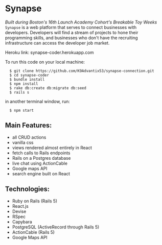 # Synapse


*Built during Boston's 16th Launch Academy Cohort's Breakable Toy Weeks*
`Synapse` is a web platform that serves to connect businesses with developers. Developers will find a stream of projects to hone their programming skills, and businesses who don't have the recruiting infrastructure can access the developer job market.

Heroku link: synapse-coder.herokuapp.com

To run this code on your local machine:

```
  $ git clone https://github.com/K9Advantix53/synapse-connection.git
  $ cd synapse-coder
  $ bundle install
  $ npm install
  $ rake db:create db:migrate db:seed
  $ rails s
```

  in another terminal window, run:

```
  $ npm start
```

## Main Features:
- all CRUD actions
- vanilla css
- views rendered almost entirely in React
- fetch calls to Rails endpoints
- Rails on a Postgres database
- live chat using ActionCable
- Google maps API
- search engine built on React

## Technologies:
- Ruby on Rails (Rails 5)
- React.js
- Devise
- RSpec
- Capybara
- PostgreSQL (ActiveRecord through Rails 5)
- ActionCable (Rails 5)
- Google Maps API
